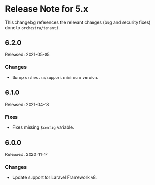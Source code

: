 # Release Note for 5.x

This changelog references the relevant changes (bug and security fixes) done to `orchestra/tenanti`.

## 6.2.0

Released: 2021-05-05

### Changes

* Bump `orchestra/support` minimum version.

## 6.1.0 

Released: 2021-04-18

### Fixes

* Fixes missing `$config` variable.

## 6.0.0

Released: 2020-11-17

### Changes

* Update support for Laravel Framework v8.
